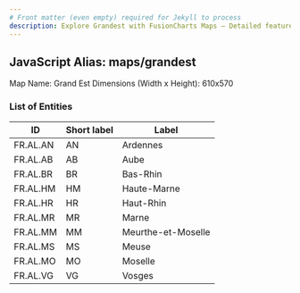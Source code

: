 ```yaml
---
# Front matter (even empty) required for Jekyll to process
description: Explore Grandest with FusionCharts Maps – Detailed features for seamless integration. Try now & enhance your data visualization today! 
---
```


## JavaScript Alias: maps/grandest

Map Name: Grand Est
Dimensions (Width x Height): 610x570





### List of Entities

ID | Short label | Label
---|---|---|
FR.AL.AN|AN|Ardennes
FR.AL.AB|AB|Aube
FR.AL.BR|BR|Bas-Rhin
FR.AL.HM|HM|Haute-Marne
FR.AL.HR|HR|Haut-Rhin
FR.AL.MR|MR|Marne
FR.AL.MM|MM|Meurthe-et-Moselle
FR.AL.MS|MS|Meuse
FR.AL.MO|MO|Moselle
FR.AL.VG|VG|Vosges